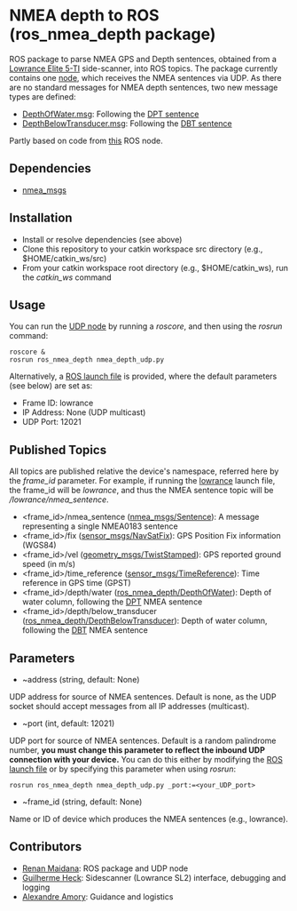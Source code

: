 # NMEA depth to ROS (ros_nmea_depth package)
ROS package to parse NMEA GPS and Depth sentences, obtained from a [Lowrance Elite 5-TI](https://www.lowrance.com/lowrance/type/fishfinders-chartplotters/elite-5-ti-no-xdcr) side-scanner, into ROS topics.
The package currently contains one [node](https://github.com/rgmaidana/nmea-depth/blob/master/scripts/nmea_depth_udp.py), which receives the NMEA sentences via UDP.
As there are no standard messages for NMEA depth sentences, two new message types are defined:

* [DepthOfWater.msg](https://github.com/rgmaidana/nmea-depth/blob/master/msg/DepthOfWater.msg): Following the [DPT sentence](https://gpsd.gitlab.io/gpsd/NMEA.html#_dpt_depth_of_water)
* [DepthBelowTransducer.msg](https://github.com/rgmaidana/nmea-depth/blob/master/msg/DepthBelowTransducer.msg): Following the [DBT sentence](https://gpsd.gitlab.io/gpsd/NMEA.html#_dbt_depth_below_transducer)

Partly based on code from [this](https://github.com/rolker/seapath/blob/master/nodes/seapath_nmea_node.py) ROS node.

## Dependencies

* [nmea_msgs](http://wiki.ros.org/nmea_msgs)

## Installation

* Install or resolve dependencies (see above)
* Clone this repository to your catkin workspace src directory (e.g., $HOME/catkin_ws/src)
* From your catkin workspace root directory (e.g., $HOME/catkin_ws), run the *catkin_ws* command

## Usage

You can run the [UDP node](https://github.com/rgmaidana/nmea-depth/blob/master/scripts/nmea_depth_udp.py) by running a *roscore*, and then using the *rosrun* command:

```
roscore &
rosrun ros_nmea_depth nmea_depth_udp.py
```

Alternatively, a [ROS launch file](https://github.com/rgmaidana/nmea-depth/blob/master/launch/lowrance.launch) is provided, where the default parameters (see below) are set as:

* Frame ID: lowrance
* IP Address: None (UDP multicast)
* UDP Port: 12021

## Published Topics

All topics are published relative the device's namespace, referred here by the *frame_id* parameter.
For example, if running the [lowrance](https://github.com/rgmaidana/nmea-depth/blob/master/launch/lowrance.launch) launch file, the frame_id will be *lowrance*, and thus the NMEA sentence topic will be */lowrance/nmea_sentence*.

* <frame_id>/nmea_sentence ([nmea_msgs/Sentence](http://docs.ros.org/api/nmea_msgs/html/msg/Sentence.html)): A message representing a single NMEA0183 sentence
* <frame_id>/fix ([sensor_msgs/NavSatFix](http://docs.ros.org/melodic/api/sensor_msgs/html/msg/NavSatFix.html)): GPS Position Fix information (WGS84)
* <frame_id>/vel ([geometry_msgs/TwistStamped](http://docs.ros.org/melodic/api/geometry_msgs/html/msg/TwistStamped.html)): GPS reported ground speed (in m/s)
* <frame_id>/time_reference ([sensor_msgs/TimeReference](http://docs.ros.org/melodic/api/sensor_msgs/html/msg/TimeReference.html)): Time reference in GPS time (GPST)
* <frame_id>/depth/water ([ros_nmea_depth/DepthOfWater](https://github.com/rgmaidana/nmea-depth/blob/master/msg/DepthOfWater.msg)): Depth of water column, following the [DPT](https://gpsd.gitlab.io/gpsd/NMEA.html#_dpt_depth_of_water) NMEA sentence
* <frame_id>/depth/below_transducer ([ros_nmea_depth/DepthBelowTransducer](https://github.com/rgmaidana/nmea-depth/blob/master/msg/DepthBelowTransducer.msg)): Depth of water column, following the [DBT](https://gpsd.gitlab.io/gpsd/NMEA.html#_dbt_depth_below_transducer) NMEA sentence

## Parameters

* ~address (string, default: None)

UDP address for source of NMEA sentences. Default is none, as the UDP socket should accept messages from all IP addresses (multicast).

* ~port (int, default: 12021)

UDP port for source of NMEA sentences. Default is a random palindrome number, **you must change this parameter to reflect the inbound UDP connection with your device.** You can do this either by modifying the [ROS launch file](https://github.com/rgmaidana/nmea-depth/blob/master/launch/lowrance.launch) or by specifying this parameter when using *rosrun*:

```
rosrun ros_nmea_depth nmea_depth_udp.py _port:=<your_UDP_port>
```

* ~frame_id (string, default: None)

Name or ID of device which produces the NMEA sentences (e.g., lowrance).

## Contributors

* [Renan Maidana](https://github.com/rgmaidana): ROS package and UDP node
* [Guilherme Heck](https://github.com/heckgui): Sidescanner (Lowrance SL2) interface, debugging and logging
* [Alexandre Amory](https://github.com/amamory): Guidance and logistics
